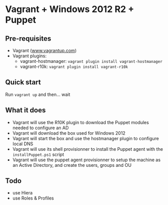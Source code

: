 # Vagrant + Windows 2012 R2 + Puppet

## Pre-requisites

* Vagrant (www.vagrantup.com)
* Vagrant plugins:
  * vagrant-hostmanager: `vagrant plugin install vagrant-hostmanager`
  * vagrant-r10k: `vagrant plugin install vagrant-r10k`

## Quick start

Run `vagrant up` and then... wait

## What it does

- Vagrant will use the R10K plugin to download the Puppet modules needed to configure an AD
- Vagrant will download the box used for Windows 2012
- Vagrant will start the box and use the hostmanager plugin to configure local DNS
- Vagrant will use its shell provisionner to install the Puppet agent with the `installPuppet.ps1` script
- Vagrant will use the puppet agent provisionner to setup the machine as an Active Directory, and create the users, groups and OU

## Todo

* use Hiera
* use Roles & Profiles
